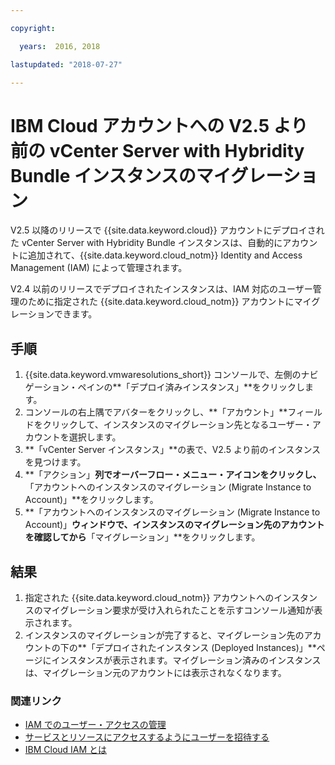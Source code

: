 ```yaml
---

copyright:

  years:  2016, 2018

lastupdated: "2018-07-27"

---
```


# IBM Cloud アカウントへの V2.5 より前の vCenter Server with Hybridity Bundle インスタンスのマイグレーション

V2.5 以降のリリースで {{site.data.keyword.cloud}} アカウントにデプロイされた vCenter Server with Hybridity Bundle インスタンスは、自動的にアカウントに追加されて、{{site.data.keyword.cloud_notm}} Identity and Access Management (IAM) によって管理されます。 

V2.4 以前のリリースでデプロイされたインスタンスは、IAM 対応のユーザー管理のために指定された {{site.data.keyword.cloud_notm}} アカウントにマイグレーションできます。


## 手順

1. {{site.data.keyword.vmwaresolutions_short}} コンソールで、左側のナビゲーション・ペインの**「デプロイ済みインスタンス」**をクリックします。
2. コンソールの右上隅でアバターをクリックし、**「アカウント」**フィールドをクリックして、インスタンスのマイグレーション先となるユーザー・アカウントを選択します。
3. **「vCenter Server インスタンス」**の表で、V2.5 より前のインスタンスを見つけます。
4. **「アクション」**列でオーバーフロー・メニュー・アイコンをクリックし、**「アカウントへのインスタンスのマイグレーション (Migrate Instance to Account)」**をクリックします。
5. **「アカウントへのインスタンスのマイグレーション (Migrate Instance to Account)」**ウィンドウで、インスタンスのマイグレーション先のアカウントを確認してから**「マイグレーション」**をクリックします。

## 結果

1. 指定された {{site.data.keyword.cloud_notm}} アカウントへのインスタンスのマイグレーション要求が受け入れられたことを示すコンソール通知が表示されます。
2. インスタンスのマイグレーションが完了すると、マイグレーション先のアカウントの下の**「デプロイされたインスタンス (Deployed Instances)」**ページにインスタンスが表示されます。マイグレーション済みのインスタンスは、マイグレーション元のアカウントには表示されなくなります。

### 関連リンク

* [IAM でのユーザー・アクセスの管理](../vmonic/iam.html)
* [サービスとリソースにアクセスするようにユーザーを招待する](../vmonic/iamuserinvite.html)
* [IBM Cloud IAM とは](https://console.stage1.bluemix.net/docs/iam/index.html#iamoverview)

